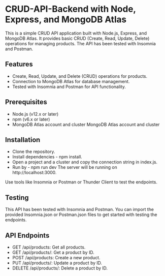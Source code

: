 # CRUD-API-Backend with Node, Express, and MongoDB Atlas
This is a simple CRUD API application built with Node.js, Express, and MongoDB Atlas. It provides basic CRUD (Create, Read, Update, Delete) operations for managing products. The API has been tested with Insomnia and Postman.

## Features

- Create, Read, Update, and Delete (CRUD) operations for products.
- Connection to MongoDB Atlas for database management.
- Tested with Insomnia and Postman for API functionality.

## Prerequisites

- Node.js (v12.x or later)
- npm (v6.x or later)
- MongoDB Atlas account and cluster
MongoDB Atlas account and cluster

## Installation
- Clone the repository.
- Install dependencies - npm install.
- Open a project and a cluster and copy the connection string in index.js.
- Run by - npm run dev
The server will be running on http://localhost:3000.

Use tools like Insomnia or Postman or Thunder Client to test the endpoints.

## Testing
This API has been tested with Insomnia and Postman. You can import the provided Insomnia.json or Postman.json files to get started with testing the endpoints.

## API Endpoints
- GET /api/products: Get all products.
- GET /api/products/: Get a product by ID.
- POST /api/products: Create a new product.
- PUT /api/products/: Update a product by ID.
- DELETE /api/products/: Delete a product by ID.
